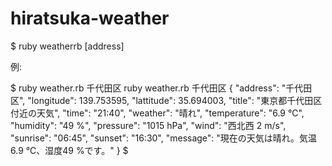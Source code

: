 # hiratsuka-weather

$ ruby weatherrb [address]

例:

$ ruby weather.rb 千代田区
ruby weather.rb 千代田区
{
  "address": "千代田区",
  "longitude": 139.753595,
  "lattitude": 35.694003,
  "title": "東京都千代田区付近の天気",
  "time": "21:40",
  "weather": "晴れ",
  "temperature": "6.9 ℃",
  "humidity": "49 %",
  "pressure": "1015 hPa",
  "wind": "西北西 2 m/s",
  "sunrise": "06:45",
  "sunset": "16:30",
  "message": "現在の天気は晴れ。気温6.9 ℃、湿度49 %です。"
}
$
